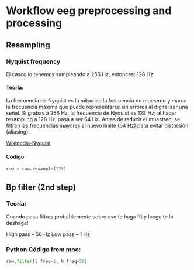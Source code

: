 # Workflow eeg preprocessing and processing
## Resampling
### Nyquist frequency

El casco lo tenemos sampleando a 256 Hz, entonces: 128 Hz 

#### Teoría:

La frecuencia de Nyquist es la mitad de la frecuencia de muestreo y marca la frecuencia máxima que puede
representarse sin errores al digitalizar una señal. Si grabas a 256 Hz, la frecuencia de Nyquist es 128 Hz;
al hacer resampling a 128 Hz, pasa a ser 64 Hz.
Antes de reducir el muestreo, se filtran las frecuencias mayores al nuevo límite (64 Hz) para evitar
distorsión (aliasing).

[Wikipedia-Nyquist](https://en.wikipedia.org/wiki/Nyquist_frequency)

#### Codigo

```python
raw = raw.resample(125)
```

## Bp filter (2nd step)

### Teoría: 

Cuando pasa filtros probablemente sobre eso te haga fft y luego te la deshaga!

High pass – 50 Hz
Low pass – 1 Hz


### Python Código from mne: 

 ```python
 raw.filter(l_freq=1, h_freq=50)
 ```
